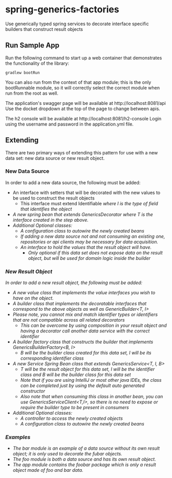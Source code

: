 # spring-generics-factories
Use generically typed spring services to decorate interface specific builders that construct result objects

## Run Sample App

Run the following command to start up a web container that demonstrates the functionality of the library:

```
gradlew bootRun
```

You can also run from the context of that app module; this is the only bootRunnable module, so it will correctly 
select the correct module when run from the root as well.

The application's swagger page will be available at http://localhost:8081/api 
Use the docket dropdown at the top of the page to change between apis.

The h2 console will be available at http://localhost:8081/h2-console 
Login using the username and password in the application.yml file.

## Extending

There are two primary ways of extending this pattern for use with a new data set: new data source or new result object.

### New Data Source

In order to add a new data source, the following must be added:

- An interface with setters that will be decorated with the new values to be used to construct the result objects
  - This interface must extend Identifiable<I> where I is the type of field that identifies the object 
- A new spring bean that extends GenericsDecorator<T> where T is the interface created in the step above.
- Additional Optional classes:
  - A configuration class to autowire the newly created beans
  - If adding a new data source not and not consuming an existing one, repositories or api clients may be necessary for data acquisition.
  - An interface to hold the values that the result object will have.
      - Only optional if this data set does not expose data on the result object, but will be used for domain logic inside the builder

### New Result Object

In order to add a new result object, the following must be added:

- A new value class that implements the value interfaces you wish to have on the object.
- A builder class that implements the decoratable interfaces that correspond to the above objects as well as GenericBuilder<T, I>
- Please note, you cannot mix and match identifier types or identifiers that are not compatible across all related decorators
    - This can be overcome by using composition in your result object and having a decorator call another data service with the correct identifier
- A builder factory class that constructs the builder that implements GenericsBuilderFactory<B, I>
  - B will be the builder class created for this data set, I will be its corresponding identifier class
- A new Service Spring Bean class that extends GenericsService<T, I, B>
  - T will be the result object for this data set, I will be the identifier class and B will be the builder class for this data set
  - Note that if you are using IntelliJ or most other java IDEs, the class can be completed just by using the default auto generated constructor
  - Also note that when consuming this class in another bean, you can use GenericsServiceClient<T,I>, so there is no need 
  to expose or require the builder type to be present in consumers
- Additional Optional classes:
  - A controller to access the newly created objects
  - A configuration class to autowire the newly created beans

### Examples

- The bar module is an example of a data source without its own result object; it is only used to decorate the fubar objects.
- The foo module is both a data source and has its own result object.
- The app module contains the foobar package which is only a result object made of foo and bar data.
